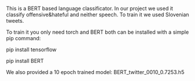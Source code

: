 This is a BERT based language classificator. In our project we used it classify offensive&hateful and neither speech. To train it we used Slovenian tweets.

To train it you only need torch and BERT both can be installed with a simple pip command:

pip install tensorflow

pip install BERT

We also provided a 10 epoch trained model: BERT_twitter_0010_0.7253.h5
